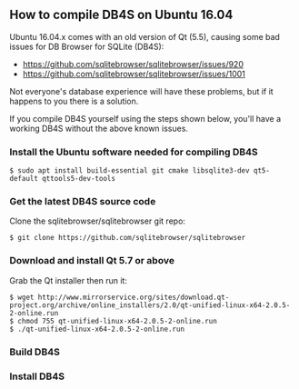 ## How to compile DB4S on Ubuntu 16.04

Ubuntu 16.04.x comes with an old version of Qt (5.5), causing some bad issues for DB Browser for SQLite (DB4S):

* https://github.com/sqlitebrowser/sqlitebrowser/issues/920
* https://github.com/sqlitebrowser/sqlitebrowser/issues/1001

Not everyone's database experience will have these problems, but if it happens to you there is a solution.

If you compile DB4S yourself using the steps shown below, you'll have a working DB4S without the above known issues.

### Install the Ubuntu software needed for compiling DB4S

    $ sudo apt install build-essential git cmake libsqlite3-dev qt5-default qttools5-dev-tools


### Get the latest DB4S source code

Clone the sqlitebrowser/sqlitebrowser git repo:

    $ git clone https://github.com/sqlitebrowser/sqlitebrowser


### Download and install Qt 5.7 or above

Grab the Qt installer then run it:

```
$ wget http://www.mirrorservice.org/sites/download.qt-project.org/archive/online_installers/2.0/qt-unified-linux-x64-2.0.5-2-online.run
$ chmod 755 qt-unified-linux-x64-2.0.5-2-online.run
$ ./qt-unified-linux-x64-2.0.5-2-online.run
```

### Build DB4S


### Install DB4S

